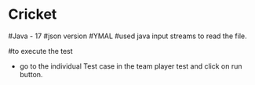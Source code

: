 # Cricket

#Java - 17
#json version 
#YMAL 
#used java input streams to read the file. 

#to execute the test 
- go to the individual Test case in the team player test and click on run button. 
